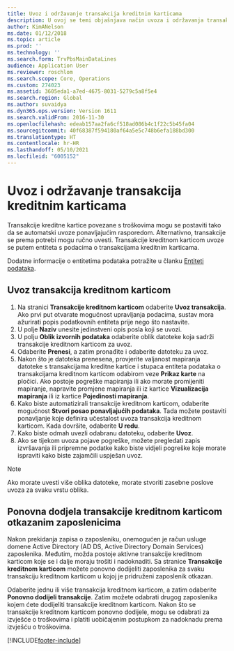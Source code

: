 ```yaml
---
title: Uvoz i održavanje transakcija kreditnim karticama
description: U ovoj se temi objašnjava način uvoza i održavanja transakcija kreditne kartice povezane s troškovima. Te se transakcije mogu postaviti tako da se automatski uvoze po ponavljajućem rasporedu ili se prema potrebi mogu ručno uvesti.
author: KimANelson
ms.date: 01/12/2018
ms.topic: article
ms.prod: ''
ms.technology: ''
ms.search.form: TrvPbsMainDataLines
audience: Application User
ms.reviewer: roschlom
ms.search.scope: Core, Operations
ms.custom: 274023
ms.assetid: 3605eda1-a7ed-4675-8031-5279c5a8f5e4
ms.search.region: Global
ms.author: suvaidya
ms.dyn365.ops.version: Version 1611
ms.search.validFrom: 2016-11-30
ms.openlocfilehash: edeab157aa2fa6cf518ad086b4c1f22c5b45fa04
ms.sourcegitcommit: 40f68387f594180af64a5e5c748b6efa188bd300
ms.translationtype: HT
ms.contentlocale: hr-HR
ms.lasthandoff: 05/10/2021
ms.locfileid: "6005152"
---
```

# <a name="import-and-maintain-credit-card-transactions"></a>Uvoz i održavanje transakcija kreditnim karticama

Transakcije kreditne kartice povezane s troškovima mogu se postaviti tako da se automatski uvoze ponavljajućim rasporedom. Alternativno, transakcije se prema potrebi mogu ručno uvesti. Transakcije kreditnom karticom uvoze se putem entiteta s podacima o transakcijama kreditnim karticama.

Dodatne informacije o entitetima podataka potražite u članku [Entiteti podataka](/dynamics365/fin-ops-core/dev-itpro/data-entities/data-entities).

## <a name="import-credit-card-transactions"></a>Uvoz transakcija kreditnom karticom

1. Na stranici **Transakcije kreditnom karticom** odaberite **Uvoz transakcija**. Ako prvi put otvarate mogućnost upravljanja podacima, sustav mora ažurirati popis podatkovnih entiteta prije nego što nastavite.
2. U polje **Naziv** unesite jedinstveni opis posla koji se uvozi.
3. U polju **Oblik izvornih podataka** odaberite oblik datoteke koja sadrži transakcije kreditnom karticom za uvoz.
4. Odaberite **Prenesi**, a zatim pronađite i odaberite datoteku za uvoz.
5. Nakon što je datoteka prenesena, provjerite valjanost mapiranja datoteke s transakcijama kreditne kartice i stupaca entiteta podataka o transakcijama kreditnom karticom odabirom veze **Prikaz karte** na pločici. Ako postoje pogreške mapiranja ili ako morate promijeniti mapiranje, napravite promjene mapiranja ili iz kartice **Vizualizacija mapiranja** ili iz kartice **Pojedinosti mapiranja**.
6. Kako biste automatizirali transakcije kreditnom karticom, odaberite mogućnost **Stvori posao ponavljajućih podataka**. Tada možete postaviti ponavljanje koje definira učestalost uvoza transakcija kreditnom karticom. Kada dovršite, odaberite **U redu**.
7. Kako biste odmah uvezli odabranu datoteku, odaberite **Uvoz**.
8. Ako se tijekom uvoza pojave pogreške, možete pregledati zapis izvršavanja ili pripremne podatke kako biste vidjeli pogreške koje morate ispraviti kako biste zajamčili uspješan uvoz.

> [!NOTE]
> Ako morate uvesti više oblika datoteke, morate stvoriti zasebne poslove uvoza za svaku vrstu oblika.

## <a name="reassign-the-credit-card-transactions-for-terminated-employees"></a>Ponovna dodjela transakcije kreditnom karticom otkazanim zaposlenicima

Nakon prekidanja zapisa o zaposleniku, onemogućen je račun usluge domene Active Directory (AD DS, Active Directory Domain Services) zaposlenika. Međutim, možda postoje aktivne transakcije kreditnom karticom koje se i dalje moraju trošiti i nadoknaditi. Sa stranice **Transakcije kreditnom karticom** možete ponovno dodijeliti zaposlenika za svaku transakciju kreditnom karticom u kojoj je pridruženi zaposlenik otkazan.

Odaberite jednu ili više transakcija kreditnom karticom, a zatim odaberite **Ponovno dodijeli transakcije**. Zatim možete odabrati drugog zaposlenika kojem ćete dodijeliti transakcije kreditnom karticom. Nakon što se transakcije kreditnom karticom ponovno dodijele, mogu se odabrati za izvješće o troškovima i platiti uobičajenim postupkom za nadoknadu prema izvješću o troškovima.


[!INCLUDE[footer-include](../includes/footer-banner.md)]